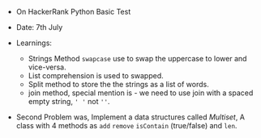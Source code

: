 - On HackerRank Python Basic Test
- Date: 7th July
- Learnings:
  - Strings Method `swapcase` use to swap the uppercase to lower and vice-versa.
  - List comprehension is used to swapped.
  - Split method to store the the strings as a list of words.
  - join method, special mention is - we need to use join with a spaced empty string, `' '` not `''`.


- Second Problem was, Implement a data structures called *Multiset*, A class with 4 methods as `add` `remove` `isContain` (true/false) and `len`.